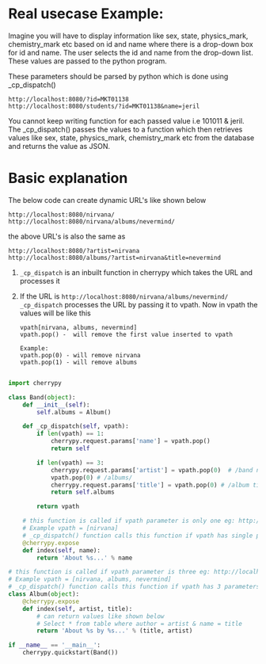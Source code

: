 # Real usecase Example: 


Imagine you will have to display information like sex, state, physics_mark, chemistry_mark etc based on 
id and name where there is a drop-down box for id and name. The user selects the id and name from the
drop-down list. These values are passed to the python program.

These parameters should be parsed by python which is done using _cp_dispatch()

```
http://localhost:8080/?id=MKT01138
http://localhost:8080/students/?id=MKT01138&name=jeril
```

You cannot keep writing function for each passed value i.e 101011 & jeril. The _cp_dispatch() passes
the values to a function which then retrieves values like sex, state, physics_mark, chemistry_mark
etc from the database and returns the value as JSON.



# Basic explanation


The below code can create dynamic URL's like shown below

```
http://localhost:8080/nirvana/
http://localhost:8080/nirvana/albums/nevermind/
```

the above URL's is also the same as

```
http://localhost:8080/?artist=nirvana
http://localhost:8080/albums/?artist=nirvana&title=nevermind
```

1. ```_cp_dispatch``` is an inbuilt function in cherrypy which takes the URL and processes it
2. If the URL is ```http://localhost:8080/nirvana/albums/nevermind/``` ```_cp_dispatch``` processes the URL by 
   passing it to vpath. Now in vpath the values will be like this

   ```
   vpath[nirvana, albums, nevermind]
   vpath.pop() -  will remove the first value inserted to vpath
   
   Example: 
   vpath.pop(0) - will remove nirvana
   vpath.pop(1) - will remove albums
   ```

```python

import cherrypy

class Band(object):
    def __init__(self):
        self.albums = Album()

    def _cp_dispatch(self, vpath):
        if len(vpath) == 1:            
            cherrypy.request.params['name'] = vpath.pop()            
            return self             

        if len(vpath) == 3:
            cherrypy.request.params['artist'] = vpath.pop(0)  # /band name/
            vpath.pop(0) # /albums/
            cherrypy.request.params['title'] = vpath.pop(0) # /album title/
            return self.albums

        return vpath

    # this function is called if vpath parameter is only one eg: http://localhost:8080/nirvana/
    # Example vpath = [nirvana]
    # _cp_dispatch() function calls this function if vpath has single parameter i.e vpath = [nirvana]
    @cherrypy.expose
    def index(self, name):
        return 'About %s...' % name

# this function is called if vpath parameter is three eg: http://localhost:8080/nirvana/albums/nevermind/
# Example vpath = [nirvana, albums, nevermind]
# _cp_dispatch() function calls this function if vpath has 3 parameters i.e vpath = [nirvana, albums, nevermind]
class Album(object):
    @cherrypy.expose
    def index(self, artist, title):
        # can return values like shown below
        # Select * from table where author = artist & name = title
        return 'About %s by %s...' % (title, artist)

if __name__ == '__main__':
    cherrypy.quickstart(Band())
    
```